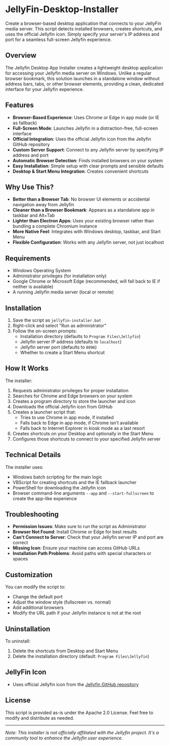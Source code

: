 # JellyFin-Desktop-Installer
Create a browser-based desktop application that connects to your JellyFin media server. This script detects installed browsers, creates shortcuts, and uses the official Jellyfin icon. Simply specify your server's IP address and port for a seamless full-screen Jellyfin experience.


## Overview
The Jellyfin Desktop App Installer creates a lightweight desktop application for accessing your Jellyfin media server on Windows. Unlike a regular browser bookmark, this solution launches in a standalone window without address bars, tabs, or other browser elements, providing a clean, dedicated interface for your Jellyfin experience.

## Features
- **Browser-Based Experience**: Uses Chrome or Edge in app mode (or IE as fallback)
- **Full-Screen Mode**: Launches Jellyfin in a distraction-free, full-screen interface
- **Official Integration**: Uses the official Jellyfin icon from the Jellyfin GitHub repository
- **Custom Server Support**: Connect to any Jellyfin server by specifying IP address and port
- **Automatic Browser Detection**: Finds installed browsers on your system
- **Easy Installation**: Simple setup with clear prompts and sensible defaults
- **Desktop & Start Menu Integration**: Creates convenient shortcuts

## Why Use This?
- **Better than a Browser Tab**: No browser UI elements or accidental navigation away from Jellyfin
- **Cleaner than a Browser Bookmark**: Appears as a standalone app in taskbar and Alt+Tab
- **Lighter than Electron Apps**: Uses your existing browser rather than bundling a complete Chromium instance
- **More Native Feel**: Integrates with Windows desktop, taskbar, and Start Menu
- **Flexible Configuration**: Works with any Jellyfin server, not just localhost

## Requirements
- Windows Operating System
- Administrator privileges (for installation only)
- Google Chrome or Microsoft Edge (recommended, will fall back to IE if neither is available)
- A running Jellyfin media server (local or remote)

## Installation
1. Save the script as `jellyfin-installer.bat`
2. Right-click and select "Run as administrator"
3. Follow the on-screen prompts:
   - Installation directory (defaults to `Program Files\Jellyfin`)
   - Jellyfin server IP address (defaults to `localhost`)
   - Jellyfin server port (defaults to `8096`) 
   - Whether to create a Start Menu shortcut

## How It Works
The installer:
1. Requests administrator privileges for proper installation
2. Searches for Chrome and Edge browsers on your system
3. Creates a program directory to store the launcher and icon
4. Downloads the official Jellyfin icon from GitHub
5. Creates a launcher script that:
   - Tries to use Chrome in app mode, if installed
   - Falls back to Edge in app mode, if Chrome isn't available
   - Falls back to Internet Explorer in kiosk mode as a last resort
6. Creates shortcuts on your Desktop and optionally in the Start Menu
7. Configures those shortcuts to connect to your specified Jellyfin server

## Technical Details
The installer uses:
- Windows batch scripting for the main logic
- VBScript for creating shortcuts and the IE fallback launcher
- PowerShell for downloading the Jellyfin icon
- Browser command-line arguments `--app` and `--start-fullscreen` to create the app-like experience

## Troubleshooting
- **Permission Issues**: Make sure to run the script as Administrator
- **Browser Not Found**: Install Chrome or Edge for best results
- **Can't Connect to Server**: Check that your Jellyfin server IP and port are correct
- **Missing Icon**: Ensure your machine can access GitHub URLs
- **Installation Path Problems**: Avoid paths with special characters or spaces

## Customization
You can modify the script to:
- Change the default port
- Adjust the window style (fullscreen vs. normal)
- Add additional browsers
- Modify the URL path if your Jellyfin instance is not at the root

## Uninstallation
To uninstall:
1. Delete the shortcuts from Desktop and Start Menu
2. Delete the installation directory (default: `Program Files\Jellyfin`)

## JellyFin Icon
- Uses official Jellyfin icon from the [Jellyfin GitHub repository](https://github.com/jellyfin/jellyfin-server-windows/)

## License
This script is provided as-is under the Apache 2.0 License. Feel free to modify and distribute as needed.

---

*Note: This installer is not officially affiliated with the Jellyfin project. It's a community tool to enhance the Jellyfin user experience.*
